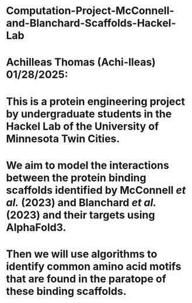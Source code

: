 # Computation-Project-McConnell-and-Blanchard-Scaffolds-Hackel-Lab

# Achilleas Thomas (Achi-lleas) 01/28/2025:
# This is a protein engineering project by undergraduate students in the Hackel Lab of the University of Minnesota Twin Cities.
# We aim to model the interactions between the protein binding scaffolds identified by McConnell _et al._ (2023) and Blanchard _et al._ (2023) and their targets using AlphaFold3.
# Then we will use algorithms to identify common amino acid motifs that are found in the paratope of these binding scaffolds.
